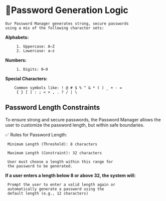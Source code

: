 # 🔐Password Generation Logic

    Our Password Manager generates strong, secure passwords
    using a mix of the following character sets: 

**Alphabets:**

         1. Uppercase: A–Z
         2. Lowercase: a–z

**Numbers:**

         1. Digits: 0–9

**Special Characters:**

        Common symbols like: ! @ # $ % ^ & * ( ) _ + - =
         { } [ ] : ; < > , . ? / | \ 

## Password Length Constraints

To ensure strong and secure passwords, the Password Manager allows the user to customize the password length, but within safe boundaries.

✅ Rules for Password Length:

     Minimum Length (Threshold): 8 characters

     Maximum Length (Constraint): 32 characters

     User must choose a length within this range for 
     the password to be generated.

**If a user enters a length below 8 or above 32, the system will:**

     Prompt the user to enter a valid length again or 
     automatically generate a password using the 
     default length (e.g., 12 characters)
